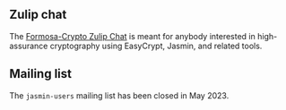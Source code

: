 ## Zulip chat

The [Formosa-Crypto Zulip Chat](https://formosa-crypto.zulipchat.com/) is meant for anybody interested in high-assurance cryptography using EasyCrypt, Jasmin, and related tools.

## Mailing list

The `jasmin-users` mailing list has been closed in May 2023.